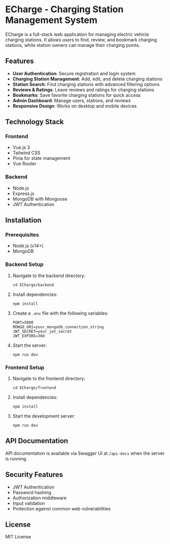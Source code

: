 # ECharge - Charging Station Management System

ECharge is a full-stack web application for managing electric vehicle charging stations. It allows users to find, review, and bookmark charging stations, while station owners can manage their charging points.

## Features

- **User Authentication**: Secure registration and login system
- **Charging Station Management**: Add, edit, and delete charging stations
- **Station Search**: Find charging stations with advanced filtering options
- **Reviews & Ratings**: Leave reviews and ratings for charging stations
- **Bookmarks**: Save favorite charging stations for quick access
- **Admin Dashboard**: Manage users, stations, and reviews
- **Responsive Design**: Works on desktop and mobile devices

## Technology Stack

### Frontend
- Vue.js 3
- Tailwind CSS
- Pinia for state management
- Vue Router

### Backend
- Node.js
- Express.js
- MongoDB with Mongoose
- JWT Authentication

## Installation

### Prerequisites
- Node.js (v14+)
- MongoDB

### Backend Setup
1. Navigate to the backend directory:
   ```
   cd ECharge/backend
   ```

2. Install dependencies:
   ```
   npm install
   ```

3. Create a `.env` file with the following variables:
   ```
   PORT=5000
   MONGO_URI=your_mongodb_connection_string
   JWT_SECRET=your_jwt_secret
   JWT_EXPIRE=30d
   ```

4. Start the server:
   ```
   npm run dev
   ```

### Frontend Setup
1. Navigate to the frontend directory:
   ```
   cd ECharge/frontend
   ```

2. Install dependencies:
   ```
   npm install
   ```

3. Start the development server:
   ```
   npm run dev
   ```

## API Documentation

API documentation is available via Swagger UI at `/api-docs` when the server is running.

## Security Features

- JWT Authentication
- Password hashing
- Authorization middleware
- Input validation
- Protection against common web vulnerabilities

## License

MIT License 